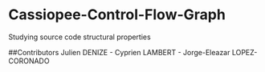 # Cassiopee-Control-Flow-Graph
Studying source code structural properties

##Contributors
Julien DENIZE - Cyprien LAMBERT - Jorge-Eleazar LOPEZ-CORONADO
